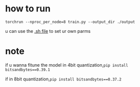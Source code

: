 # how to run

`torchrun --nproc_per_node=8 train.py --output_dir ./output`

u can use the [.sh file](command/baichuan_lora_belle_20k.sh) to set ur own parms 

# note

if u wanna fitune the model in 4bit quantization,`pip install bitsandbytes==0.39.1`

if in 8bit quantization,`pip install bitsandbytes==0.37.2`